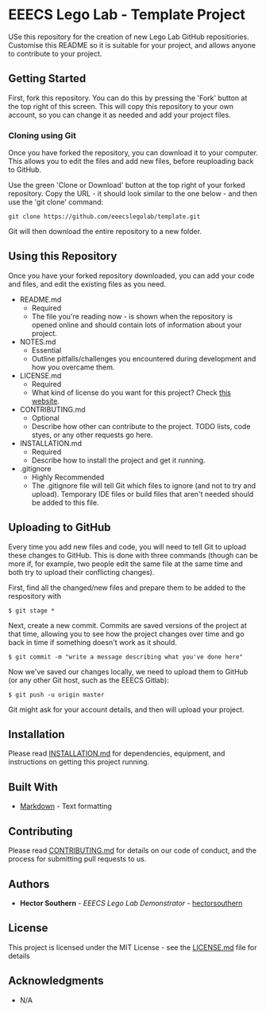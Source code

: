 # EEECS Lego Lab - Template Project

USe this repository for the creation of new Lego Lab GitHub repositiories. Customise this README so it is suitable for your project, and allows anyone to contribute to your project.

## Getting Started

First, fork this repository. You can do this by pressing the 'Fork' button at the top right of this screen. This will copy this repository to your own account, so you can change it as needed and add your project files.

### Cloning using Git

Once you have forked the repository, you can download it to your computer. This allows you to edit the files and add new files, before reuploading back to GitHub.

Use the green 'Clone or Download' button at the top right of your forked repository. Copy the URL - it should look similar to the one below - and then use the 'git clone' command:
```
git clone https://github.com/eeecslegolab/template.git
```
Git will then download the entire repository to a new folder.

## Using this Repository

Once you have your forked repository downloaded, you can add your code and files, and edit the existing files as you need.

* README.md
  - Required
  - The file you're reading now - is shown when the repository is opened online and should contain lots of information about your project.
* NOTES.md
  - Essential
  - Outline pitfalls/challenges you encountered during development and how you overcame them.
* LICENSE.md
  - Required
  - What kind of license do you want for this project? Check [this website](https://choosealicense.com/).
* CONTRIBUTING.md
  - Optional
  - Describe how other can contribute to the project. TODO lists, code styes, or any other requests go here.
* INSTALLATION.md
  - Required
  - Describe how to install the project and get it running.
* .gitignore
  - Highly Recommended
  - The .gitignore file will tell Git which files to ignore (and not to try and upload). Temporary IDE files or build files that aren't needed should be added to this file.
  
## Uploading to GitHub

Every time you add new files and code, you will need to tell Git to upload these changes to GitHub. This is done with three commands (though can be more if, for example, two people edit the same file at the same time and both try to upload their conflicting changes).

First, find all the changed/new files and prepare them to be added to the respository with
```
$ git stage *
```

Next, create a new commit. Commits are saved versions of the project at that time, allowing you to see how the project changes over time and go back in time if something doesn't work as it should.

```
$ git commit -m "write a message describing what you've done here"
```
Now we've saved our changes locally, we need to upload them to GitHub (or any other Git host, such as the EEECS Gitlab):

```
$ git push -u origin master
```
Git might ask for your account details, and then will upload your project.

## Installation

Please read [INSTALLATION.md](INSTALLATION.md) for dependencies, equipment, and instructions on getting this project running.

## Built With

* [Markdown](https://en.wikipedia.org/wiki/Markdown) - Text formatting

## Contributing

Please read [CONTRIBUTING.md](CONTRIBUTING.md) for details on our code of conduct, and the process for submitting pull requests to us.

## Authors

* **Hector Southern** - *EEECS Lego Lab Demonstrator* - [hectorsouthern](https://github.com/hectorsouthern)

## License

This project is licensed under the MIT License - see the [LICENSE.md](LICENSE.md) file for details

## Acknowledgments

* N/A
